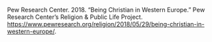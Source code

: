 Pew Research Center. 2018. “Being Christian in Western Europe.” Pew Research Center’s Religion & Public Life Project. https://www.pewresearch.org/religion/2018/05/29/being-christian-in-western-europe/.
